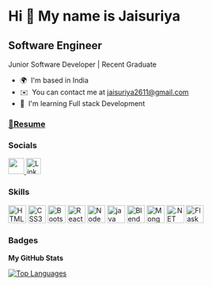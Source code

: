 Hi 👋 My name is Jaisuriya
==========================

Software Engineer
-----------------

Junior Software Developer | Recent Graduate

* 🌍  I'm based in India
* ✉️  You can contact me at [jaisuriya2611@gmail.com](mailto:jaisuriya2611@gmail.com)
* 🧠  I'm learning Full stack Development
### [📃Resume](https://github.com/jaisuriya97/jaisuriya97/files/13721485/JaisuriyaPK.pdf)

### Socials

<p align="left"> <a href="https://www.github.com/jaisuriya97" target="_blank" rel="noreferrer"> <picture> <source media="(prefers-color-scheme: dark)" srcset="https://github.githubassets.com/assets/GitHub-Mark-ea2971cee799.png" /> <source media="(prefers-color-scheme: light)" srcset="https://raw.githubusercontent.com/danielcranney/readme-generator/main/public/icons/socials/github.svg" /> <img src="https://raw.githubusercontent.com/danielcranney/readme-generator/main/public/icons/socials/github.svg" width="32" height="32" /> </picture> </a>
    <a href="https://www.linkedin.com/in/jaisuriya-p-k-7156a2236/" target="_blank" rel="noreferrer"><img src="https://t3.ftcdn.net/jpg/04/37/88/86/360_F_437888641_XrjjuAwATXWNx10jQurCDaXXJnobhDi4.jpg" width="30" height="32" alt="Linkedin" /></a>
</p>

### Skills

<p align="left">
<a href="https://developer.mozilla.org/en-US/docs/Glossary/HTML5" target="_blank" rel="noreferrer"><img src="https://cdn.jsdelivr.net/gh/devicons/devicon/icons/html5/html5-original.svg" width="36" height="36" alt="HTML5" /></a>
<a href="https://www.w3.org/TR/CSS/#css" target="_blank" rel="noreferrer"><img src="https://cdn.jsdelivr.net/gh/devicons/devicon/icons/css3/css3-original.svg" width="36" height="36" alt="CSS3" /></a>
<a href="https://getbootstrap.com/" target="_blank" rel="noreferrer"><img src="https://cdn.jsdelivr.net/gh/devicons/devicon/icons/bootstrap/bootstrap-original.svg" width="36" height="36" alt="Bootstrap" /></a>
<a href="https://reactjs.org/" target="_blank" rel="noreferrer"><img src="https://cdn.jsdelivr.net/gh/devicons/devicon/icons/react/react-original.svg" width="36" height="36" alt="React" /></a>
<a href="https://nodejs.org/en/" target="_blank" rel="noreferrer"><img src="https://cdn.jsdelivr.net/gh/devicons/devicon/icons/nodejs/nodejs-plain.svg" width="36" height="36" alt="NodeJS" /></a>
<a href="https://www.java.com/en/" target="_blank" rel="noreferrer"><img src="https://cdn.jsdelivr.net/gh/devicons/devicon/icons/java/java-original.svg" width="36" height="36" alt="java" /></a>
<a href="https://www.python.org/" target="_blank" rel="noreferrer"><img src="https://cdn.jsdelivr.net/gh/devicons/devicon/icons/python/python-original.svg" width="36" height="36" alt="Blender" /></a>
<a href="https://www.mongodb.com/" target="_blank" rel="noreferrer"><img src="https://cdn.jsdelivr.net/gh/devicons/devicon/icons/mongodb/mongodb-original.svg" width="36" height="36" alt="MongoDB" /></a>
<a href="https://dotnet.microsoft.com/en-us/" target="_blank" rel="noreferrer"><img src="https://nicopaez.files.wordpress.com/2020/06/netcore.png" width="36" height="36" alt=".NET" /></a>
<a href="https://flask.palletsprojects.com/en/2.0.x/" target="_blank" rel="noreferrer"><img src="https://cdn.jsdelivr.net/gh/devicons/devicon/icons/flask/flask-original.svg" width="36" height="36" alt="Flask" />

</a>
  
</p>

### Badges

<b>My GitHub Stats</b>
<p align="left"> 
    <a href="https://github.com/jaisuriya97" align="left"><img src="https://github-readme-stats.vercel.app/api/top-langs/?username=jaisuriya97&langs_count=10&title_color=0891b2&text_color=ffffff&icon_color=0891b2&bg_color=1c1917&hide_border=true&locale=en&custom_title=Top%20%Languages" alt="Top Languages" /></a>

</p>
